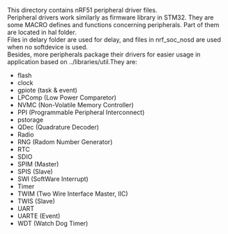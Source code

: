 This directory contains nRF51 peripheral driver files.  
Peripheral drivers work similarly as firmware library in STM32. They are some MACRO defines and functions concerning peripherals. Part of them are located in hal folder.  
Files in delary folder are used for delay, and files in nrf\_soc\_nosd are used when no softdevice is used.   
Besides, more peripherals package their drivers for easier usage in application based on ../libraries/util.They are:  
 * flash
 * clock
 * gpiote (task & event)
 * LPComp (Low Power Comparetor)
 * NVMC (Non-Volatile Memory Controller)
 * PPI (Programmable Peripheral Interconnect)
 * pstorage
 * QDec (Quadrature Decoder)
 * Radio
 * RNG (Radom Number Generator)
 * RTC
 * SDIO
 * SPIM (Master)
 * SPIS (Slave)
 * SWI (SoftWare Interrupt)
 * Timer
 * TWIM (Two Wire Interface Master, IIC)
 * TWIS (Slave)
 * UART
 * UARTE (Event)
 * WDT (Watch Dog Timer)

